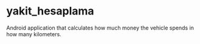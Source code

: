 # yakit_hesaplama
Android application that calculates how much money the vehicle spends in how many kilometers.
